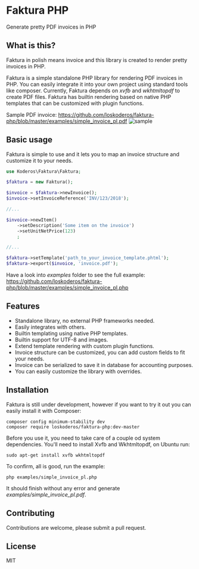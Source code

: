 # Faktura PHP

Generate pretty PDF invoices in PHP

## What is this?

Faktura in polish means invoice and this library is created to render pretty invoices in PHP.

Faktura is a simple standalone PHP library for rendering PDF invoices in PHP.
You can easily integrate it into your own project using standard tools like
composer. Currently, Faktura depends on _xvfb_ and _wkhtmltopdf_ to create PDF
files. Faktura has builtin rendering based on native PHP templates that can be
customized with plugin functions.

Sample PDF invoice: https://github.com/loskoderos/faktura-php/blob/master/examples/simple_invoice_pl.pdf
![sample](https://raw.githubusercontent.com/loskoderos/faktura-php/master/examples/screenshot1.png)


## Basic usage
Faktura is simple to use and it lets you to map an invoice structure and customize it to your needs.
~~~php
use Koderos\Faktura\Faktura;

$faktura = new Faktura();

$invoice = $faktura->newInvoice();
$invoice->setInvoiceReference('INV/123/2018');

//...

$invoice->newItem()
    ->setDescription('Some item on the invoice')
    ->setUnitNetPrice(123)
    ;

//...

$faktura->setTemplate('path_to_your_invoice_template.phtml');
$faktura->export($invoice, 'invoice.pdf');
~~~
Have a look into _examples_ folder to see the full example:
https://github.com/loskoderos/faktura-php/blob/master/examples/simple_invoice_pl.php

## Features
* Standalone library, no external PHP frameworks needed.
* Easily integrates with others.
* Builtin templating using native PHP templates.
* Builtin support for UTF-8 and images.
* Extend template rendering with custom plugin functions.
* Invoice structure can be customized, you can add custom fields to fit your needs.
* Invoice can be serialized to save it in database for accounting purposes.
* You can easily customize the library with overrides.

## Installation
Faktura is still under development, however if you want to try it out you can 
easily install it with Composer:
~~~
composer config minimum-stability dev
composer require loskoderos/faktura-php:dev-master
~~~

Before you use it, you need to take care of a couple od system dependencies.
You'll need to install Xvfb and Wkhtmltopdf, on Ubuntu run:
~~~
sudo apt-get install xvfb wkhtmltopdf
~~~

To confirm, all is good, run the example:
~~~
php examples/simple_invoice_pl.php
~~~
It should finish without any error and generate _examples/simple_invoice_pl.pdf_.

## Contributing
Contributions are welcome, please submit a pull request.

## License
MIT
